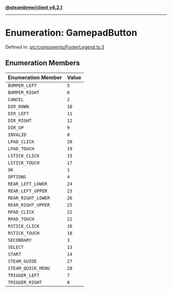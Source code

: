 [**@steambrew/client v4.2.1**](../README.md)

***

# Enumeration: GamepadButton

Defined in: [src/components/FooterLegend.ts:3](https://github.com/shdwmtr/plugutil/blob/b52230e3bd417b9353d983856323dee8a90c4f70/client/src/components/FooterLegend.ts#L3)

## Enumeration Members

| Enumeration Member | Value |
| ------ | ------ |
| <a id="bumper_left"></a> `BUMPER_LEFT` | `5` |
| <a id="bumper_right"></a> `BUMPER_RIGHT` | `6` |
| <a id="cancel"></a> `CANCEL` | `2` |
| <a id="dir_down"></a> `DIR_DOWN` | `10` |
| <a id="dir_left"></a> `DIR_LEFT` | `11` |
| <a id="dir_right"></a> `DIR_RIGHT` | `12` |
| <a id="dir_up"></a> `DIR_UP` | `9` |
| <a id="invalid"></a> `INVALID` | `0` |
| <a id="lpad_click"></a> `LPAD_CLICK` | `20` |
| <a id="lpad_touch"></a> `LPAD_TOUCH` | `19` |
| <a id="lstick_click"></a> `LSTICK_CLICK` | `15` |
| <a id="lstick_touch"></a> `LSTICK_TOUCH` | `17` |
| <a id="ok"></a> `OK` | `1` |
| <a id="options"></a> `OPTIONS` | `4` |
| <a id="rear_left_lower"></a> `REAR_LEFT_LOWER` | `24` |
| <a id="rear_left_upper"></a> `REAR_LEFT_UPPER` | `23` |
| <a id="rear_right_lower"></a> `REAR_RIGHT_LOWER` | `26` |
| <a id="rear_right_upper"></a> `REAR_RIGHT_UPPER` | `25` |
| <a id="rpad_click"></a> `RPAD_CLICK` | `22` |
| <a id="rpad_touch"></a> `RPAD_TOUCH` | `21` |
| <a id="rstick_click"></a> `RSTICK_CLICK` | `16` |
| <a id="rstick_touch"></a> `RSTICK_TOUCH` | `18` |
| <a id="secondary"></a> `SECONDARY` | `3` |
| <a id="select"></a> `SELECT` | `13` |
| <a id="start"></a> `START` | `14` |
| <a id="steam_guide"></a> `STEAM_GUIDE` | `27` |
| <a id="steam_quick_menu"></a> `STEAM_QUICK_MENU` | `28` |
| <a id="trigger_left"></a> `TRIGGER_LEFT` | `7` |
| <a id="trigger_right"></a> `TRIGGER_RIGHT` | `8` |
